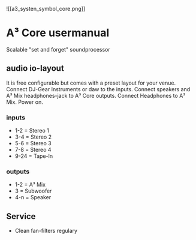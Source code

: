 ![[a3_systen_symbol_core.png]]
# A³ Core usermanual
Scalable "set and forget" soundprocessor

## audio io-layout
It is free configurable but comes with a preset layout for your venue. Connect DJ-Gear Instruments or daw to the inputs. Connect speakers and A³ Mix headphones-jack to A³ Core outputs. Connect Headphones to A³ Mix. Power on.

### inputs
- 1-2 = Stereo 1
- 3-4 = Stereo 2
- 5-6 = Stereo 3
- 7-8 = Stereo 4
- 9-24 = Tape-In

### outputs
- 1-2 = A³ Mix
- 3 = Subwoofer
- 4-n = Speaker

## Service
- Clean fan-filters regulary